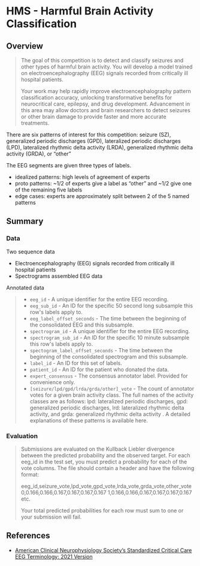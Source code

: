 # HMS - Harmful Brain Activity Classification
## Overview
> The goal of this competition is to detect and classify seizures and other types of harmful brain activity. You will develop a model trained on electroencephalography (EEG) signals recorded from critically ill hospital patients.
>
> Your work may help rapidly improve electroencephalography pattern classification accuracy, unlocking transformative benefits for neurocritical care, epilepsy, and drug development. Advancement in this area may allow doctors and brain researchers to detect seizures or other brain damage to provide faster and more accurate treatments.

There are six patterns of interest for this competition: seizure (SZ), generalized periodic discharges (GPD), lateralized periodic discharges (LPD), lateralized rhythmic delta activity (LRDA), generalized rhythmic delta activity (GRDA), or “other”

The EEG segments are given three types of labels.
- idealized patterns: high levels of agreement of experts
- proto patterns: ~1/2 of experts give a label as “other” and ~1/2 give one of the remaining five labels
- edge cases: experts are approximately split between 2 of the 5 named patterns

## Summary
### Data
Two sequence data
- Electroencephalography (EEG) signals recorded from critically ill hospital patients
- Spectrograms assembled EEG data

Annotated data
> - `eeg_id` - A unique identifier for the entire EEG recording.
> - `eeg_sub_id` - An ID for the specific 50 second long subsample this row's labels apply to.
> - `eeg_label_offset_seconds` - The time between the beginning of the consolidated EEG and this subsample.
> - `spectrogram_id` - A unique identifier for the entire EEG recording.
> - `spectrogram_sub_id` - An ID for the specific 10 minute subsample this row's labels apply to.
> - `spectogram_label_offset_seconds` - The time between the beginning of the consolidated spectrogram and this subsample.
> - `label_id` - An ID for this set of labels.
> - `patient_id` - An ID for the patient who donated the data.
> - `expert_consensus` - The consensus annotator label. Provided for convenience only.
> - `[seizure/lpd/gpd/lrda/grda/other]_vote` - The count of annotator votes for a given brain activity class. The full names of the activity classes are as follows: lpd: lateralized periodic discharges, gpd: generalized periodic discharges, lrd: lateralized rhythmic delta activity, and grda: generalized rhythmic delta activity . A detailed explanations of these patterns is available here.

### Evaluation
> Submissions are evaluated on the Kullback Liebler divergence between the predicted probability and the observed target.
> For each eeg_id in the test set, you must predict a probability for each of the vote columns. The file should contain a header and have the following format:
> 
> eeg_id,seizure_vote,lpd_vote,gpd_vote,lrda_vote,grda_vote,other_vote
> 0,0.166,0.166,0.167,0.167,0.167,0.167
> 1,0.166,0.166,0.167,0.167,0.167,0.167
> etc.
>
> Your total predicted probabilities for each row must sum to one or your submission will fail.

## References
- [American Clinical Neurophysiology Society’s Standardized
Critical Care EEG Terminology: 2021 Version](https://www.acns.org/UserFiles/file/ACNSStandardizedCriticalCareEEGTerminology_rev2021.pdf)